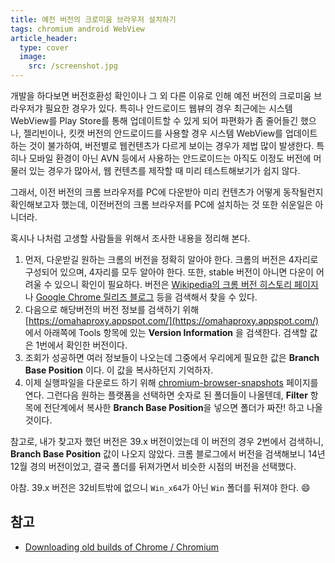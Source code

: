 ```yaml
---
title: 예전 버전의 크로미움 브라우저 설치하기
tags: chromium android WebView
article_header:
  type: cover
  image:
    src: /screenshot.jpg
---
```


개발을 하다보면 버전호환성 확인이나 그 외 다른 이유로 인해 예전 버전의 크로미움 브라우저갸 필요한 경우가 있다. 특히나 안드로이드 웹뷰의 경우 최근에는 시스템 WebView를 Play Store를 통해 업데이트할 수 있게 되어 파편화가 좀 줄어들긴 했으나, 젤리빈이나, 킷캣 버전의 안드로이드를 사용할 경우 시스템 WebView를 업데이트하는 것이 불가하여, 버전별로 웹컨텐츠가 다르게 보이는 경우가 제법 많이 발생한다. 특히나 모바일 환경이 아닌 AVN 등에서 사용하는 안드로이드는 아직도 이정도 버전에 머물러 있는 경우가 많아서, 웹 컨텐츠를 제작할 때 미리 테스트해보기가 쉽지 않다.

<!--more-->

그래서, 이전 버전의 크롬 브라우저를 PC에 다운받아 미리 컨텐츠가 어떻게 동작될런지 확인해보고자 했는데, 이전버전의 크롬 브라우저를 PC에 설치하는 것 또한 쉬운일은 아니더라.

혹시나 나처럼 고생할 사람들을 위해서 조사한 내용을 정리해 본다.

1. 먼저, 다운받길 원하는 크롬의 버전을 정확히 알아야 한다. 크롬의 버전은 4자리로 구성되어 있으며, 4자리를 모두 알아야 한다. 또한, stable 버전이 아니면 다운이 어려울 수 있으니 확인이 필요하다. 버전은 [Wikipedia의 크롬 버전 히스토리 페이지](https://en.wikipedia.org/wiki/Google_Chrome_version_history)나 [Google Chrome 릴리즈 블로그](https://chromereleases.googleblog.com/) 등을 검색해서 찾을 수 있다.
2. 다음으로 해당버전의 버전 정보를 검색하기 위해 [https://omahaproxy.appspot.com/](https://omahaproxy.appspot.com/) 에서 아래쪽에 Tools 항목에 있는 **Version Information** 을 검색한다. 검색할 값은 1번에서 확인한 버전이다.
3. 조회가 성공하면 여러 정보들이 나오는데 그중에서 우리에게 필요한 값은 **Branch Base Position** 이다. 이 값을 복사하던지 기억하자.
4. 이제 실행파일을 다운로드 하기 위해 [chromium-browser-snapshots](https://commondatastorage.googleapis.com/chromium-browser-snapshots/index.html) 페이지를 연다. 그런다음 원하는 플랫폼을 선택하면 숫자로 된 폴더들이 나올텐데, **Filter** 항목에 전단계에서 복사한 **Branch Base Position**을 넣으면 폴더가 짜잔! 하고 나올 것이다.

참고로, 내가 찾고자 했던 버전은 39.x 버전이었는데 이 버전의 경우 2번에서 검색하니, **Branch Base Position** 값이 나오지 않았다. 크롬 블로그에서 버전을 검색해보니 14년 12월 경의 버전이었고, 결국 폴더를 뒤져가면서 비슷한 시점의 버전을 선택했다. 

아참. 39.x 버전은 32비트밖에 없으니 `Win_x64`가 아닌 `Win` 폴더를 뒤져야 한다. :smile:


## 참고

- [Downloading old builds of Chrome / Chromium](https://www.chromium.org/getting-involved/download-chromium#TOC-Downloading-old-builds-of-Chrome-Chromium)